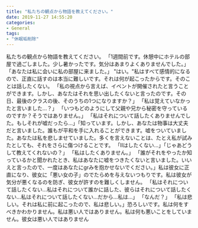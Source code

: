 ```yaml
---
title: "私たちの観点から物語を教えてください。"
date: 2019-11-27 14:55:20
categories:
- General
tags:
- "休眠垢削除"
---
```


私たちの観点から物語を教えてください。 「1週間前です。休憩中にホテルの部屋で過ごしました。少し暑かったです。気分はあまりよくありませんでした。」 「あなたは私に会いに私の部屋に来ました。」 &quot;はい。&quot;私はすべて感情的になるので、正直に話すのは本当に難しいです。それは何が起こったからです。そのことは話したくない。 「私の視点から言えば、イベントが開催されたと言うことができます。しかし、あなたはそれを思い出したくないと言ったのです。その日、最後のクラスの後、そのうちの1つになりますか？」 「私は覚えていなかったと言いました…？」 「いつもどのようにして父親や兄から秘密を守っているのですか？そうではありません。」 「私はそれについて話したくありませんでした。もしそれが嘘だったら…」「知っています。しかし、あなたは物事は大丈夫だと言いました。誰もが平和を手に入れることができます。嘘をついていました。あなたは私を悲しませていました。多くを言えないことは、たとえ私が試みたとしても、それをさらに傷つけることです。 「IIはしたくない…」「じゃあどうして教えてくれないの？」 「私はしたくありません。」 「誰がそれをやったか知っているかと聞かれたとき、私はあなたに嘘をつきたくないと言いました。いいえと言ったので、一度はあなたにgrみを抱かせないでください。」私は彼女に正直になり、彼女に「悪い女の子」のでたらめを与えないつもりです。私は彼女が気分が悪くなるのを防ぎ、彼女が許すのを難しくしません。 「私はそれについて話したくない…私はそれについて誰かに話した、彼らはそれについて話したくない…私はそれについて話したくない…だから…私は…」 「なんだ？」 「私は悲しい。それは私に前に起こったので、私は悲しい。」恐ろしいです。私は何をすべきかわかりません。私は悪い人ではありません。私は何も悪いことをしていません。彼女は悪い人ではありません
